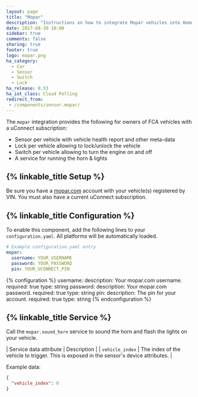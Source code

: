 ```yaml
---
layout: page
title: "Mopar"
description: "Instructions on how to integrate Mopar vehicles into Home Assistant."
date: 2017-08-30 10:00
sidebar: true
comments: false
sharing: true
footer: true
logo: mopar.png
ha_category:
  - Car
  - Sensor
  - Switch
  - Lock
ha_release: 0.53
ha_iot_class: Cloud Polling
redirect_from:
 - /components/sensor.mopar/
---
```


The `mopar` integration provides the following for owners of FCA vehicles with a uConnect subscription:

- Sensor per vehicle with vehicle health report and other meta-data
- Lock per vehicle allowing to lock/unlock the vehicle
- Switch per vehicle allowing to turn the engine on and off
- A service for running the horn & lights

## {% linkable_title Setup %}

Be sure you have a [mopar.com](http://mopar.com) account with your vehicle(s) registered by VIN. You must also have a current uConnect subscription.

## {% linkable_title Configuration %}

To enable this component, add the following lines to your `configuration.yaml`. All platforms will be automatically loaded.

```yaml
# Example configuration.yaml entry
mopar:
  username: YOUR_USERNAME
  password: YOUR_PASSWORD
  pin: YOUR_UCONNECT_PIN
```

{% configuration %}
username:
  description: Your mopar.com username.
  required: true
  type: string
password:
  description: Your mopar.com password.
  required: true
  type: string
pin:
  description: The pin for your account.
  required: true
  type: string
{% endconfiguration %}

## {% linkable_title Service %}

Call the `mopar.sound_horn` service to sound the horn and flash the lights on your vehicle.

| Service data attribute | Description |
| `vehicle_index`        | The index of the vehicle to trigger. This is exposed in the sensor's device attributes. |

Example data:

```json
{
  "vehicle_index": 0
}
```
